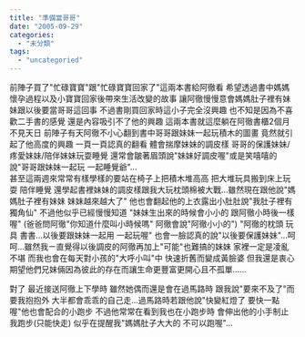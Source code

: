 ```yaml
---
title: "準備當哥哥"
date: "2005-09-29"
categories: 
  - "未分類"
tags: 
  - "uncategoried"
---
```


前陣子買了"忙碌寶寶"跟"忙碌寶寶回家了"這兩本書給阿徹看 希望透過書中媽媽懷孕過程以及小寶寶回家後帶來生活改變的故事 讓阿徹慢慢意會媽媽肚子裡有妹妹跟以後要當哥哥這回事 不過書剛買回家時這小子完全沒興趣 也不知是因為不喜歡二手書的感覺 還是內容吸引不了他的興趣 這兩本書就這麼躺在阿徹書櫃2個月不見天日 前陣子有天阿徹不小心翻到書中哥哥跟妹妹一起玩積木的圖畫 竟然就引起了他高度的興趣 一頁一頁認真的翻看 體會揣摩妹妹的調皮樣 哥哥的保護妹妹/疼愛妹妹/陪伴妹妹玩耍睡覺 還常會皺著眉頭說"妹妹好調皮喔"或是笑嘻嘻的說"哥哥跟妹妹一起玩 一起睡覺爺"...  
甚至這兩週來常常有樣學樣的要站在椅子上把積木堆高高 把大堆玩具搬到床上玩耍 陪伴睡覺 還學起書裡妹妹的調皮樣跟我大玩枕頭棉被大戰...雖然現在跟他說"媽媽肚子裡有妹妹 妹妹越來越大了" 他也會翻起他的上衣露出小肚肚說"我肚子裡有獨角仙" 不過他似乎已經慢慢知道 "妹妹生出來的時候會小小的 跟阿徹小時後一樣喔" (爸爸問阿徹"你知道什麼叫小時候嗎" 阿徹會說"阿徹小小的") "阿徹的枕頭 玩具 書書...以後要跟妹妹一起用 一起玩喔" 也會一臉認真的說"以後要保護妹妹"...呵呵...雖然我ㄧ直覺得以後調皮的阿徹再加上"可能"也難搞的妹妹 家裡一定是凌亂不堪 而我也會在每天對小孩的"大呼小叫"中 快速折舊而變成黃臉婆 但我還是衷心期望他們兄妹倆因為彼此的存在而讓生命更豐富更開心且不孤單......

對了 最近接送阿徹上下學時 雖然她偶而還是會在過馬路時 跟我說"要來不及了"而要我抱抱外 大半都會乖乖的自己走...過馬路時若跟他說"快變紅燈了 要快一點喔"他也會配合的小跑步 不過他常常在看到我也在小跑步時 會伸出他的小手制止我跑步(只能快走) 似乎在提醒我"媽媽肚子大大的 不可以跑喔"...
